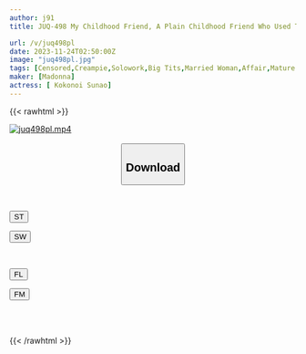 ```yaml
---
author: j91
title: JUQ-498 My Childhood Friend, A Plain Childhood Friend Who Used To Like Me, Had Evolved Into A Sexy Big-breasted Married Woman, So I Fucked Her Raw Until My Sexual Desire Was Exhausted... Sunao Kui

url: /v/juq498pl
date: 2023-11-24T02:50:00Z
image: "juq498pl.jpg"
tags: [Censored,Creampie,Solowork,Big Tits,Married Woman,Affair,Mature Woman	 ]
maker: [Madonna]
actress: [ Kokonoi Sunao]
---
```



{{< rawhtml >}}

<div class="video" data-videoid="y0GeRQayG3HOZo">
    <a href="javascript:;">
        <img src="/v/juq498pl/juq498pl.jpg" width="WIDTH" height="HEIGHT" alt="juq498pl.mp4" loading="lazy">
    </a>
</div>

<script type="text/javascript" src="https://j91.asia/asset/on-demand-st.js"></script>

<br>
  <link rel="stylesheet" href="https://j91.asia/asset/bs5.css">
  
  <center>
  <button class="btn btn-primary" type="button" data-bs-toggle="collapse" data-bs-target=".multi-collapse" aria-expanded="false" aria-controls="multiCollapseExample1 multiCollapseExample2"><h2>Download</h2></button></center>
</p>
<div class="row">
  <div class="col">
    <div class="collapse multi-collapse" id="multiCollapseExample1">
      <div class="card card-body">
	      	      <br>
<div class="buttons">  
<p><a href="https://streamtape.to/v/y0GeRQayG3HOZo" target="_blank"><button class="btn-hover color-3"><i class="fa fa-download"></i> ST</button></a></p>
<p><a href="https://flaswish.com/02d4arhxarnp" target="_blank"><button class="btn-hover color-2"><i class="fa fa-download"></i> SW</button></a></p></div>
    </div>
  </div>
</div>
  <div class="col">
    <div class="collapse multi-collapse" id="multiCollapseExample2">
      <div class="card card-body">
	      <br>
<div class="buttons">
<p><a href="javascript:;" target="_blank"><button class="btn-hover color-9"><i class="fa fa-download"></i> FL</button></a></p>
<p><a href="javascript:;" target="_blank"><button class="btn-hover color-8"><i class="fa fa-download"></i> FM</button></a></p></div>
<br><br>
      </div>
    </div>
  </div>
</div>

{{< /rawhtml >}}
